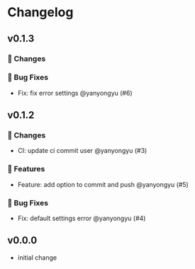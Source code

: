 # Changelog

## v0.1.3

### 💫 Changes

### 🐛 Bug Fixes

- Fix: fix error settings @yanyongyu (#6)

## v0.1.2

### 💫 Changes

- CI: update ci commit user @yanyongyu (#3)

### 🚀 Features

- Feature: add option to commit and push @yanyongyu (#5)

### 🐛 Bug Fixes

- Fix: default settings error @yanyongyu (#4)

## v0.0.0

- initial change
